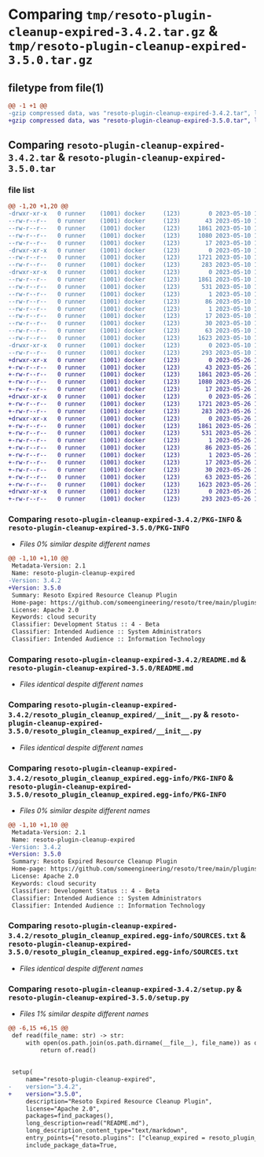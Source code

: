 # Comparing `tmp/resoto-plugin-cleanup-expired-3.4.2.tar.gz` & `tmp/resoto-plugin-cleanup-expired-3.5.0.tar.gz`

## filetype from file(1)

```diff
@@ -1 +1 @@
-gzip compressed data, was "resoto-plugin-cleanup-expired-3.4.2.tar", last modified: Wed May 10 12:21:11 2023, max compression
+gzip compressed data, was "resoto-plugin-cleanup-expired-3.5.0.tar", last modified: Fri May 26 18:23:22 2023, max compression
```

## Comparing `resoto-plugin-cleanup-expired-3.4.2.tar` & `resoto-plugin-cleanup-expired-3.5.0.tar`

### file list

```diff
@@ -1,20 +1,20 @@
-drwxr-xr-x   0 runner    (1001) docker     (123)        0 2023-05-10 12:21:11.063937 resoto-plugin-cleanup-expired-3.4.2/
--rw-r--r--   0 runner    (1001) docker     (123)       43 2023-05-10 12:19:31.000000 resoto-plugin-cleanup-expired-3.4.2/MANIFEST.in
--rw-r--r--   0 runner    (1001) docker     (123)     1861 2023-05-10 12:21:11.063937 resoto-plugin-cleanup-expired-3.4.2/PKG-INFO
--rw-r--r--   0 runner    (1001) docker     (123)     1080 2023-05-10 12:19:31.000000 resoto-plugin-cleanup-expired-3.4.2/README.md
--rw-r--r--   0 runner    (1001) docker     (123)       17 2023-05-10 12:19:31.000000 resoto-plugin-cleanup-expired-3.4.2/requirements.txt
-drwxr-xr-x   0 runner    (1001) docker     (123)        0 2023-05-10 12:21:11.063937 resoto-plugin-cleanup-expired-3.4.2/resoto_plugin_cleanup_expired/
--rw-r--r--   0 runner    (1001) docker     (123)     1721 2023-05-10 12:19:31.000000 resoto-plugin-cleanup-expired-3.4.2/resoto_plugin_cleanup_expired/__init__.py
--rw-r--r--   0 runner    (1001) docker     (123)      283 2023-05-10 12:19:31.000000 resoto-plugin-cleanup-expired-3.4.2/resoto_plugin_cleanup_expired/config.py
-drwxr-xr-x   0 runner    (1001) docker     (123)        0 2023-05-10 12:21:11.063937 resoto-plugin-cleanup-expired-3.4.2/resoto_plugin_cleanup_expired.egg-info/
--rw-r--r--   0 runner    (1001) docker     (123)     1861 2023-05-10 12:21:11.000000 resoto-plugin-cleanup-expired-3.4.2/resoto_plugin_cleanup_expired.egg-info/PKG-INFO
--rw-r--r--   0 runner    (1001) docker     (123)      531 2023-05-10 12:21:11.000000 resoto-plugin-cleanup-expired-3.4.2/resoto_plugin_cleanup_expired.egg-info/SOURCES.txt
--rw-r--r--   0 runner    (1001) docker     (123)        1 2023-05-10 12:21:11.000000 resoto-plugin-cleanup-expired-3.4.2/resoto_plugin_cleanup_expired.egg-info/dependency_links.txt
--rw-r--r--   0 runner    (1001) docker     (123)       86 2023-05-10 12:21:11.000000 resoto-plugin-cleanup-expired-3.4.2/resoto_plugin_cleanup_expired.egg-info/entry_points.txt
--rw-r--r--   0 runner    (1001) docker     (123)        1 2023-05-10 12:21:11.000000 resoto-plugin-cleanup-expired-3.4.2/resoto_plugin_cleanup_expired.egg-info/not-zip-safe
--rw-r--r--   0 runner    (1001) docker     (123)       17 2023-05-10 12:21:11.000000 resoto-plugin-cleanup-expired-3.4.2/resoto_plugin_cleanup_expired.egg-info/requires.txt
--rw-r--r--   0 runner    (1001) docker     (123)       30 2023-05-10 12:21:11.000000 resoto-plugin-cleanup-expired-3.4.2/resoto_plugin_cleanup_expired.egg-info/top_level.txt
--rw-r--r--   0 runner    (1001) docker     (123)       63 2023-05-10 12:21:11.063937 resoto-plugin-cleanup-expired-3.4.2/setup.cfg
--rw-r--r--   0 runner    (1001) docker     (123)     1623 2023-05-10 12:19:31.000000 resoto-plugin-cleanup-expired-3.4.2/setup.py
-drwxr-xr-x   0 runner    (1001) docker     (123)        0 2023-05-10 12:21:11.063937 resoto-plugin-cleanup-expired-3.4.2/test/
--rw-r--r--   0 runner    (1001) docker     (123)      293 2023-05-10 12:19:31.000000 resoto-plugin-cleanup-expired-3.4.2/test/test_config.py
+drwxr-xr-x   0 runner    (1001) docker     (123)        0 2023-05-26 18:23:22.011146 resoto-plugin-cleanup-expired-3.5.0/
+-rw-r--r--   0 runner    (1001) docker     (123)       43 2023-05-26 18:21:42.000000 resoto-plugin-cleanup-expired-3.5.0/MANIFEST.in
+-rw-r--r--   0 runner    (1001) docker     (123)     1861 2023-05-26 18:23:22.011146 resoto-plugin-cleanup-expired-3.5.0/PKG-INFO
+-rw-r--r--   0 runner    (1001) docker     (123)     1080 2023-05-26 18:21:42.000000 resoto-plugin-cleanup-expired-3.5.0/README.md
+-rw-r--r--   0 runner    (1001) docker     (123)       17 2023-05-26 18:21:42.000000 resoto-plugin-cleanup-expired-3.5.0/requirements.txt
+drwxr-xr-x   0 runner    (1001) docker     (123)        0 2023-05-26 18:23:22.011146 resoto-plugin-cleanup-expired-3.5.0/resoto_plugin_cleanup_expired/
+-rw-r--r--   0 runner    (1001) docker     (123)     1721 2023-05-26 18:21:42.000000 resoto-plugin-cleanup-expired-3.5.0/resoto_plugin_cleanup_expired/__init__.py
+-rw-r--r--   0 runner    (1001) docker     (123)      283 2023-05-26 18:21:42.000000 resoto-plugin-cleanup-expired-3.5.0/resoto_plugin_cleanup_expired/config.py
+drwxr-xr-x   0 runner    (1001) docker     (123)        0 2023-05-26 18:23:22.011146 resoto-plugin-cleanup-expired-3.5.0/resoto_plugin_cleanup_expired.egg-info/
+-rw-r--r--   0 runner    (1001) docker     (123)     1861 2023-05-26 18:23:21.000000 resoto-plugin-cleanup-expired-3.5.0/resoto_plugin_cleanup_expired.egg-info/PKG-INFO
+-rw-r--r--   0 runner    (1001) docker     (123)      531 2023-05-26 18:23:22.000000 resoto-plugin-cleanup-expired-3.5.0/resoto_plugin_cleanup_expired.egg-info/SOURCES.txt
+-rw-r--r--   0 runner    (1001) docker     (123)        1 2023-05-26 18:23:21.000000 resoto-plugin-cleanup-expired-3.5.0/resoto_plugin_cleanup_expired.egg-info/dependency_links.txt
+-rw-r--r--   0 runner    (1001) docker     (123)       86 2023-05-26 18:23:22.000000 resoto-plugin-cleanup-expired-3.5.0/resoto_plugin_cleanup_expired.egg-info/entry_points.txt
+-rw-r--r--   0 runner    (1001) docker     (123)        1 2023-05-26 18:23:21.000000 resoto-plugin-cleanup-expired-3.5.0/resoto_plugin_cleanup_expired.egg-info/not-zip-safe
+-rw-r--r--   0 runner    (1001) docker     (123)       17 2023-05-26 18:23:22.000000 resoto-plugin-cleanup-expired-3.5.0/resoto_plugin_cleanup_expired.egg-info/requires.txt
+-rw-r--r--   0 runner    (1001) docker     (123)       30 2023-05-26 18:23:22.000000 resoto-plugin-cleanup-expired-3.5.0/resoto_plugin_cleanup_expired.egg-info/top_level.txt
+-rw-r--r--   0 runner    (1001) docker     (123)       63 2023-05-26 18:23:22.011146 resoto-plugin-cleanup-expired-3.5.0/setup.cfg
+-rw-r--r--   0 runner    (1001) docker     (123)     1623 2023-05-26 18:21:42.000000 resoto-plugin-cleanup-expired-3.5.0/setup.py
+drwxr-xr-x   0 runner    (1001) docker     (123)        0 2023-05-26 18:23:22.011146 resoto-plugin-cleanup-expired-3.5.0/test/
+-rw-r--r--   0 runner    (1001) docker     (123)      293 2023-05-26 18:21:42.000000 resoto-plugin-cleanup-expired-3.5.0/test/test_config.py
```

### Comparing `resoto-plugin-cleanup-expired-3.4.2/PKG-INFO` & `resoto-plugin-cleanup-expired-3.5.0/PKG-INFO`

 * *Files 0% similar despite different names*

```diff
@@ -1,10 +1,10 @@
 Metadata-Version: 2.1
 Name: resoto-plugin-cleanup-expired
-Version: 3.4.2
+Version: 3.5.0
 Summary: Resoto Expired Resource Cleanup Plugin
 Home-page: https://github.com/someengineering/resoto/tree/main/plugins/cleanup_expired
 License: Apache 2.0
 Keywords: cloud security
 Classifier: Development Status :: 4 - Beta
 Classifier: Intended Audience :: System Administrators
 Classifier: Intended Audience :: Information Technology
```

### Comparing `resoto-plugin-cleanup-expired-3.4.2/README.md` & `resoto-plugin-cleanup-expired-3.5.0/README.md`

 * *Files identical despite different names*

### Comparing `resoto-plugin-cleanup-expired-3.4.2/resoto_plugin_cleanup_expired/__init__.py` & `resoto-plugin-cleanup-expired-3.5.0/resoto_plugin_cleanup_expired/__init__.py`

 * *Files identical despite different names*

### Comparing `resoto-plugin-cleanup-expired-3.4.2/resoto_plugin_cleanup_expired.egg-info/PKG-INFO` & `resoto-plugin-cleanup-expired-3.5.0/resoto_plugin_cleanup_expired.egg-info/PKG-INFO`

 * *Files 0% similar despite different names*

```diff
@@ -1,10 +1,10 @@
 Metadata-Version: 2.1
 Name: resoto-plugin-cleanup-expired
-Version: 3.4.2
+Version: 3.5.0
 Summary: Resoto Expired Resource Cleanup Plugin
 Home-page: https://github.com/someengineering/resoto/tree/main/plugins/cleanup_expired
 License: Apache 2.0
 Keywords: cloud security
 Classifier: Development Status :: 4 - Beta
 Classifier: Intended Audience :: System Administrators
 Classifier: Intended Audience :: Information Technology
```

### Comparing `resoto-plugin-cleanup-expired-3.4.2/resoto_plugin_cleanup_expired.egg-info/SOURCES.txt` & `resoto-plugin-cleanup-expired-3.5.0/resoto_plugin_cleanup_expired.egg-info/SOURCES.txt`

 * *Files identical despite different names*

### Comparing `resoto-plugin-cleanup-expired-3.4.2/setup.py` & `resoto-plugin-cleanup-expired-3.5.0/setup.py`

 * *Files 1% similar despite different names*

```diff
@@ -6,15 +6,15 @@
 def read(file_name: str) -> str:
     with open(os.path.join(os.path.dirname(__file__), file_name)) as of:
         return of.read()
 
 
 setup(
     name="resoto-plugin-cleanup-expired",
-    version="3.4.2",
+    version="3.5.0",
     description="Resoto Expired Resource Cleanup Plugin",
     license="Apache 2.0",
     packages=find_packages(),
     long_description=read("README.md"),
     long_description_content_type="text/markdown",
     entry_points={"resoto.plugins": ["cleanup_expired = resoto_plugin_cleanup_expired:CleanupExpiredPlugin"]},
     include_package_data=True,
```

